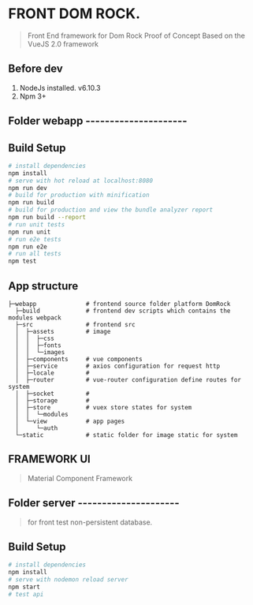 # FRONT DOM ROCK.
> Front End framework for Dom Rock
> Proof of Concept
> Based on the VueJS 2.0 framework 

## Before dev
1. NodeJs installed. v6.10.3
2. Npm 3+

## Folder webapp ---------------------

## Build Setup

``` bash
# install dependencies
npm install
# serve with hot reload at localhost:8080
npm run dev
# build for production with minification
npm run build
# build for production and view the bundle analyzer report
npm run build --report
# run unit tests
npm run unit
# run e2e tests
npm run e2e
# run all tests
npm test
```
## App structure
```
├─webapp              # frontend source folder platform DomRock
  ├─build             # frontend dev scripts which contains the modules webpack
  ├─src               # frontend src
  │  ├─assets         # image 
  │  │  ├─css
  │  │  ├─fonts
  │  │  └─images
  │  ├─components     # vue components 
  │  ├─service        # axios configuration for request http
  │  ├─locale         # 
  │  ├─router         # vue-router configuration define routes for system
  │  ├─socket         # 
  │  ├─storage        # 
  │  ├─store          # vuex store states for system
  │  │  └─modules
  │  └─view           # app pages
  │     └─auth
  └─static            # static folder for image static for system
```
## FRAMEWORK UI
> Material Component Framework

## Folder server  ---------------------
> for front test non-persistent database.

## Build Setup

``` bash
# install dependencies
npm install
# serve with nodemon reload server
npm start
# test api




